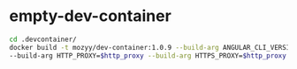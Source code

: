 # empty-dev-container

```sh
cd .devcontainer/
docker build -t mozyy/dev-container:1.0.9 --build-arg ANGULAR_CLI_VERSION=14.0.1 \
--build-arg HTTP_PROXY=$http_proxy --build-arg HTTPS_PROXY=$http_proxy
```